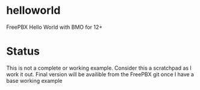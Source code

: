 helloworld
==========

FreePBX Hello World with BMO for 12+

Status
==========
This is not a complete or working example. Consider this a scratchpad as I work it out.  Final version will be availible from the FreePBX git once I have a base working example

